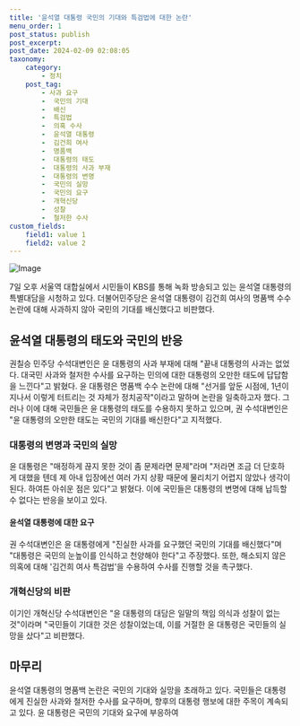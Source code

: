 ```yaml
---
title: '윤석열 대통령 국민의 기대와 특검법에 대한 논란'
menu_order: 1
post_status: publish
post_excerpt: 
post_date: 2024-02-09 02:08:05
taxonomy:
    category:
        - 정치
    post_tag:
        - 사과 요구
        -  국민의 기대
        -  배신
        -  특검법
        -  의혹 수사
        -  윤석열 대통령
        -  김건희 여사
        -  명품백
        -  대통령의 태도
        -  대통령의 사과 부재
        -  대통령의 변명
        -  국민의 실망
        -  국민의 요구
        -  개혁신당
        -  성찰
        -  철저한 수사
custom_fields:
    field1: value 1
    field2: value 2
---
```


![Image](https://imgnews.pstatic.net/image/469/2024/02/08/0000784575_001_20240208104401562.jpg?type=w647)

7일 오후 서울역 대합실에서 시민들이 KBS를 통해 녹화 방송되고 있는 윤석열 대통령의 특별대담을 시청하고 있다. 더불어민주당은 윤석열 대통령이 김건희 여사의 명품백 수수 논란에 대해 사과하지 않아 국민의 기대를 배신했다고 비판했다.
## 윤석열 대통령의 태도와 국민의 반응
권칠승 민주당 수석대변인은 윤 대통령의 사과 부재에 대해 "끝내 대통령의 사과는 없었다. 대국민 사과와 철저한 수사를 요구하는 민의에 대한 대통령의 오만한 태도에 답답함을 느낀다"고 밝혔다. 윤 대통령은 명품백 수수 논란에 대해 "선거를 앞둔 시점에, 1년이 지나서 이렇게 터트리는 것 자체가 정치공작"이라고 말하며 논란을 일축하고자 했다. 그러나 이에 대해 국민들은 윤 대통령의 태도를 수용하지 못하고 있으며, 권 수석대변인은 "윤 대통령의 오만한 태도는 국민의 기대를 배신한다"고 지적했다.
### 대통령의 변명과 국민의 실망
윤 대통령은 "매정하게 끊지 못한 것이 좀 문제라면 문제"라며 "저라면 조금 더 단호하게 대했을 텐데 제 아내 입장에선 여러 가지 상황 때문에 물리치기 어렵지 않았나 생각이 된다. 하여튼 아쉬운 점은 있다"고 밝혔다. 이에 국민들은 대통령의 변명에 대해 납득할 수 없다는 반응을 보이고 있다.
#### 윤석열 대통령에 대한 요구
권 수석대변인은 윤 대통령에게 "진실한 사과를 요구했던 국민의 기대를 배신했다"며 "대통령은 국민의 눈높이를 인식하고 천양해야 한다"고 주장했다. 또한, 해소되지 않은 의혹에 대해 '김건희 여사 특검법'을 수용하여 수사를 진행할 것을 촉구했다.
### 개혁신당의 비판
이기인 개혁신당 수석대변인은 "윤 대통령의 대담은 일말의 책임 의식과 성찰이 없는 것"이라며 "국민들이 기대한 것은 성찰이었는데, 이를 거절한 윤 대통령은 국민들의 실망을 샀다"고 비판했다.
## 마무리
윤석열 대통령의 명품백 논란은 국민의 기대와 실망을 초래하고 있다. 국민들은 대통령에게 진실한 사과와 철저한 수사를 요구하며, 향후의 대통령 행보에 대한 주목이 계속되고 있다. 윤 대통령은 국민의 기대와 요구에 부응하여
